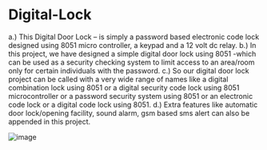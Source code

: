 # Digital-Lock

a.) This Digital Door Lock – is simply a password based electronic code lock designed using 8051 micro controller, a keypad and a 12 volt dc relay. 
b.) In this project, we have designed a simple digital door lock using 8051 -which can be used as a security checking system to limit access to an area/room only for certain individuals with the password. 
c.) So our digital door lock project can be called with a very wide range of names like a digital combination lock using 8051 or a digital security code lock using 8051 microcontroller or a password security system using 8051 or an electronic code lock or a digital code lock using 8051. 
d.) Extra features like automatic door lock/opening facility, sound alarm, gsm based sms alert can also be appended in this project.

![image](https://user-images.githubusercontent.com/43933347/126387869-f93d2beb-95f8-4386-ad76-4899eb78c0df.png)
